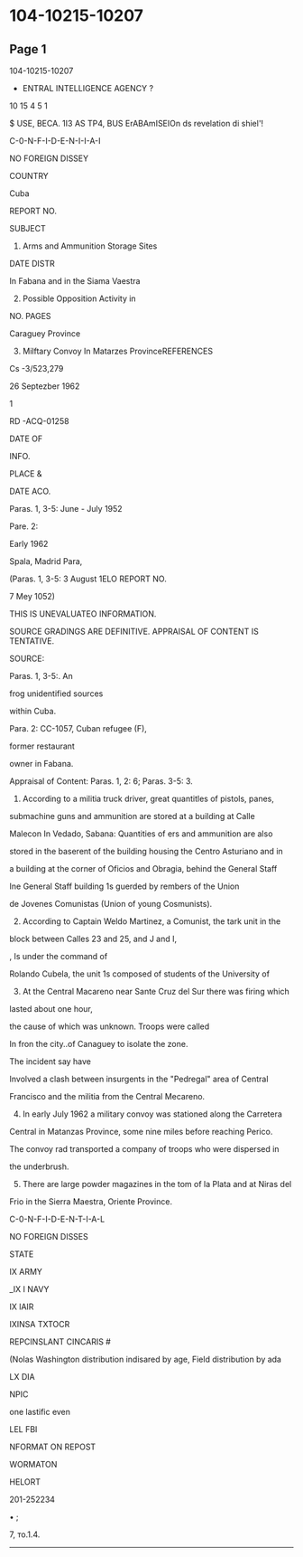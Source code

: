 # 104-10215-10207

## Page 1

104-10215-10207

- ENTRAL INTELLIGENCE AGENCY ?

10 15 4 5 1

$ USE, BECA. 1I3 AS TP4, BUS ErABAmISEIOn ds revelation di shiel'!

C-0-N-F-I-D-E-N-I-I-A-I

NO FOREIGN DISSEY

COUNTRY

Cuba

REPORT NO.

SUBJECT

1. Arms and Ammunition Storage Sites

DATE DISTR

In Fabana and in the Siama Vaestra

2. Possible Opposition Activity in

NO. PAGES

Caraguey Province

3. Milftary Convoy In Matarzes ProvinceREFERENCES

Cs -3/523,279

26 Septezber 1962

1

RD -ACQ-01258

DATE OF

INFO.

PLACE &

DATE ACO.

Paras. 1, 3-5: June - July 1952

Pare. 2:

Early 1962

Spala, Madrid Para,

(Paras. 1, 3-5: 3 August 1ELO REPORT NO.

7 Mey 1052)

THIS IS UNEVALUATEO INFORMATION.

SOURCE GRADINGS ARE DEFINITIVE. APPRAISAL OF CONTENT IS TENTATIVE.

SOURCE:

Paras. 1, 3-5:. An

frog unidentified sources

within Cuba.

Para. 2: CC-1057, Cuban refugee (F),

former restaurant

owner in Fabana.

Appraisal of Content: Paras. 1, 2: 6; Paras. 3-5: 3.

1. According to a militia truck driver, great quantitles of pistols, panes,

submachine guns and ammunition are stored at a building at Calle

Malecon In Vedado, Sabana: Quantities of ers and ammunition are also

stored in the baserent of the building housing the Centro Asturiano and in

a building at the corner of Oficios and Obragia, behind the General Staff

Ine General Staff building 1s guerded by rembers of the Union

de Jovenes Comunistas (Union of young Cosmunists).

2. According to Captain Weldo Martinez, a Comunist, the tark unit in the

block between Calles 23 and 25, and J and I,

, Is under the command of

Rolando Cubela, the unit 1s composed of students of the University of

3. At the Central Macareno near Sante Cruz del Sur there was firing which

lasted about one hour,

the cause of which was unknown. Troops were called

In fron the city..of Canaguey to isolate the zone.

The incident say have

Involved a clash between insurgents in the "Pedregal" area of Central

Francisco and the militia from the Central Mecareno.

4. In early July 1962 a military convoy was stationed along the Carretera

Central in Matanzas Province, some nine miles before reaching Perico.

The convoy rad transported a company of troops who were dispersed in

the underbrush.

5. There are large powder magazines in the tom of la Plata and at Niras del

Frio in the Sierra Maestra, Oriente Province.

C-0-N-F-I-D-E-N-T-I-A-L

NO FOREIGN DISSES

STATE

IX ARMY

_IX I NAVY

IX lAIR

IXINSA TXTOCR

REPCINSLANT CINCARIS #

(Nolas Washington distribution indisared by age, Field distribution by ada

LX DIA

NPIC

one lastific even

LEL FBI

NFORMAT ON REPOST

WORMATON

HELORT

201-252234

• ;

7, то.1.4.

---

